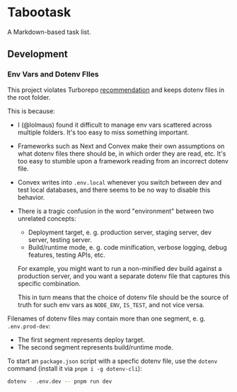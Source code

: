 # Tabootask

A Markdown-based task list.

## Development

### Env Vars and Dotenv FIles

This project violates Turborepo [recommendation](https://turborepo.com/docs/crafting-your-repository/using-environment-variables#use-env-files-in-packages) and keeps dotenv files in the root folder.

This is because:

* I (@lolmaus) found it difficult to manage env vars scattered across multiple folders. It's too easy to miss something important.
* Frameworks such as Next and Convex make their own assumptions on what dotenv files there should be, in which order they are read, etc. It's too easy to stumble upon a framework reading from an incorrect dotenv file.
* Convex writes into `.env.local` whenever you switch between dev and test local databases, and there seems to be no way to disable this behavior.
* There is a tragic confusion in the word "environment" between two unrelated concepts:
    * Deployment target, e. g. production server, staging server, dev server, testing server.
    * Build/runtime mode, e. g. code minification, verbose logging, debug features, testing APIs, etc.

    For example, you might want to run a non-minified dev build against a production server, and you want a separate dotenv file that captures this specific combination.

    This in turn means that the choice of dotenv file should be the source of truth for such env vars as `NODE_ENV`, `IS_TEST`, and not vice versa.

Filenames of dotenv files may contain more than one segment, e. g. `.env.prod-dev`:

* The first segment represents deploy target.
* The second segment represents build/runtime mode.

To start an `package.json` script with a specfic dotenv file, use the `dotenv` command (install it via `pnpm i -g dotenv-cli`):

```sh
dotenv - .env.dev -- pnpm run dev
```